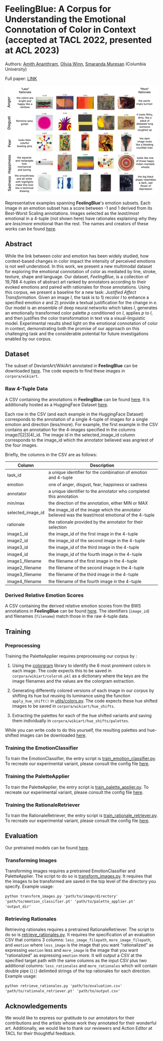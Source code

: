 # FeelingBlue: A Corpus for Understanding the Emotional Connotation of Color in Context (accepted at TACL 2022, presented at ACL 2023)

Authors: [Amith Ananthram](mailto:amith@cs.columbia.edu), [Olivia Winn](mailto:olivia@cs.columbia.edu), [Smaranda Muresan](mailto:smara@cs.columbia.edu) (Columbia University)

Full paper: [LINK](https://direct.mit.edu/tacl/article/doi/10.1162/tacl_a_00540/115241/FeelingBlue-A-Corpus-for-Understanding-the)

![FeelingBlue](fixtures/corpus_sample.png)

Representative examples spanning **FeelingBlue**'s emotion subsets. Each image in an emotion subset has a score between 
-1 and 1 derived from its Best-Worst Scaling annotations.  Images selected as the _least_/_most_ emotional in a 4-tuple 
(not shown here) have rationales explaining why they are _less_/_more_ emotional than the rest. The names and creators 
of these works can be found [here](fixtures/corpus_sample_artists.txt).

## Abstract

While the link between color and emotion has been widely studied, how context-based changes in color impact the intensity of perceived emotions is not well understood.  In this work, we present a new multimodal dataset for exploring the emotional connotation of color as mediated by line, stroke, texture, shape and language. Our dataset, *FeelingBlue*, is a collection of 19,788 4-tuples of abstract art ranked by annotators according to their evoked emotions and paired with rationales for those annotations. Using this corpus, we present a baseline for a new task: *Justified Affect Transformation*. Given an image _I_, the task is to 1) recolor _I_ to enhance a specified emotion _e_ and 2) provide a textual justification for the change in _e_. Our model is an ensemble of deep neural networks which takes _I_, generates an emotionally transformed color palette _p_ conditioned on _I_, applies _p_ to _I_, and then justifies the color transformation in text via a visual-linguistic model. Experimental results shed light on the emotional connotation of color in context, demonstrating both the promise of our approach on this challenging task and the considerable potential for future investigations enabled by our corpus.

## Dataset

The subset of DeviantArt/WikiArt annotated in **FeelingBlue** can be downloaded
[here](https://drive.google.com/drive/folders/1wIPGNa7AppDY5hI9nPFfe_XrVV8-XyWg?usp=share_link).  The code expects 
to find these images in `corpora/wikiart`.

### Raw 4-Tuple Data

A CSV containing the annotations in **FeelingBlue** can be found [here](corpora/feelingblue.csv).
It is additionally hosted as a HuggingFace Dataset [here](https://huggingface.co/datasets/owinn/feelingblue_data).

Each row in the CSV (and each example in the HuggingFace Dataset) corresponds to the annotation of a single 
4-tuple of images for a single emotion and direction (less/more).  For example, the first example in the CSV
contains an annotation for the 4-images specified in the columns image(1|2|3|4)_id.  The image id in the selected_image_id
column corresponds to the image_id which the annotator believed was angriest of the four images.

Briefly, the columns in the CSV are as follows:

| Column | Description |
| --- | --- |
| task_id | a unique identifier for the combination of emotion and 4-tuple |
| emotion | one of anger, disgust, fear, happiness or sadness |
| annotator | a unique identifier to the annotator who completed this annotation |
| min/max | the direction of the annotation, either MIN or MAX |
| selected_image_id | the image_id of the image which the annotator believed was the least/most emotional of the 4-tuple |
| rationale | the rationale provided by the annotator for their selection |
| image1_id | the image_id of the first image in the 4-tuple |
| image2_id | the image_id of the second image in the 4-tuple |
| image3_id | the image_id of the third image in the 4-tuple |
| image4_id | the image_id of the fourth image in the 4-tuple |
| image1_filename | the filename of the first image in the 4-tuple |
| image2_filename | the filename of the second image in the 4-tuple |
| image3_filename | the filename of the third image in the 4-tuple |
| image4_filename | the filename of the fourth image in the 4-tuple |

### Derived Relative Emotion Scores

A CSV containing the derived relative emotion scores from the BWS annotations in **FeelingBlue** can be found [here](corpora/feelingblue_relative_scores.csv).
The identifiers (``image_id``) and filenames (``filename``) match those in the raw 4-tuple data.

## Training 

### Preprocessing

Training the PaletteApplier requires preprocessing our corpus by :

1. Using the [colorgram](https://pypi.org/project/colorgram.py/) library to identify the 6 most prominent colors in each 
image.  The code expects this to be saved in `corpora/wikiart/colors6.pkl` as a dictionary where the keys are the image 
filenames and the values are the colorgram extraction.

2. Generating differently colored versions of each image in our corpus by shifting its hue but reusing its luminance
using the function `apply_hue_shift()` in [utils/colors.py](utils/colors.py).  The code expects these hue shifted images to be saved in
`corpora/wikiart/hue_shifts`.  

3. Extracting the palettes for each of the hue shifted variants and saving them individually in 
`corpora/wikiart/hue_shifts/palettes`.

While you can write code to do this yourself, the resulting palettes and hue-shifted images can be downloaded 
[here](https://drive.google.com/drive/folders/1IwEEIEV8qD78kqb8eokRq_ysLlKOQItO?usp=share_link). 

### Training the EmotionClassifier

To train the EmotionClassifier, the entry script is [train_emotion_classifier.py](train_emotion_classifier.py).  To
recreate our experimental variant, please consult the config file [here](https://drive.google.com/drive/folders/1NmxwxeVydREtIo8kprapzhu-0i_LJQxP?usp=share_link).

### Training the PaletteApplier

To train the PaletteApplier, the entry script is [train_palette_applier.py](train_palette_applier.py).  To
recreate our experimental variant, please consult the config file [here](https://drive.google.com/drive/folders/1NmxwxeVydREtIo8kprapzhu-0i_LJQxP?usp=share_link).

### Training the RationaleRetriever

To train the RationaleRetriever, the entry script is [train_rationale_retriever.py](train_rationale_retriever.py).  To
recreate our experimental variant, please consult the config file [here](https://drive.google.com/drive/folders/1NmxwxeVydREtIo8kprapzhu-0i_LJQxP?usp=share_link).

## Evaluation

Our pretrained models can be found [here](https://drive.google.com/drive/folders/1NmxwxeVydREtIo8kprapzhu-0i_LJQxP?usp=share_link).

### Transforming Images

Transforming images requires a pretrained EmotionClassifier and PaletteApplier.  The script to do so is [transform_images.py](transform_images.py).
It requires that the images to be transformed are saved in the top level of the directory you specify.  Example usage:

`python transform_images.py 'path/to/image/directory' 'path/to/emotion_classifier.pt' 'path/to/palette_applier.pt' 'output_dir'`

### Retrieving Rationales

Retrieving rationales requires a pretrained RationaleRetriever.  The script to do so is [retrieve_rationales.py](retrieve_rationales.py).
It requires the specification of an evaluation CSV that contains 3 columns: `less_image_filepath`, `more_image_filepath`, and `emotion` where `less_image` is the image that you want "rationalized" as expressing `emotion` less and `more_image` is the image that you want "rationalized" as expressing `emotion` more. It will output a CSV at the specified target path with the same columns as the input CSV plus two additional columns: `less_rationales` and `more_rationales` which will contain double pipe (`||`) delimited strings of the top rationales for each direction.  Example usage:

`python retrieve_rationales.py 'path/to/evaluation.csv' 'path/to/rationale_retriever.pt' 'path/to/output.csv'`


## Acknowledgements

We would like to express our gratitude to our annotators for their contributions and the artists whose work they 
annotated for their wonderful art.  Additionally, we would like to thank our reviewers and Action Editor at TACL for their 
thoughtful feedback.

